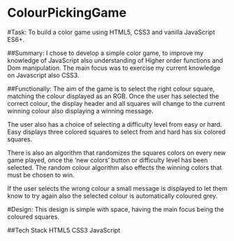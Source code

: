 # ColourPickingGame
#Task:
To build a color game using HTML5, CSS3 and vanilla JavaScript ES6+.

##Summary:
I chose to develop a simple color game, to improve my knowledge of JavaScript also understanding of
Higher order functions and Dom manipulation.  The main focus was to exercise my current knowledge on Javascript also CSS3.

##Functionally:
The aim of the game is to select the right colour square, matching the colour displayed as an RGB.
Once the user has selected the correct colour, the display header and all squares will change to the current winning colour also displaying a winning message.

The user also has a choice of selecting a difficulty level from easy or hard.
Easy displays three colored squares to select from and hard has six colored squares.

There is also an algorithm that randomizes the squares colors on every new game played, 
once the ‘new colors’ button or difficulty level has been selected. 
The random colour algorithm also effects the winning colors that must be chosen to win.

If the user selects the wrong colour a small message is displayed to let them know to try again also the selected colour is automatically coloured grey.

#Design:
This design is simple with space, having the main focus being the coloured squares.

##Tech Stack
HTML5
CSS3
JavaScript









